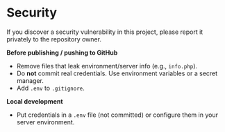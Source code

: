 # Security

If you discover a security vulnerability in this project, please report it privately to the repository owner.

**Before publishing / pushing to GitHub**
- Remove files that leak environment/server info (e.g., `info.php`).
- Do **not** commit real credentials. Use environment variables or a secret manager.
- Add `.env` to `.gitignore`.

**Local development**
- Put credentials in a `.env` file (not committed) or configure them in your server environment.

